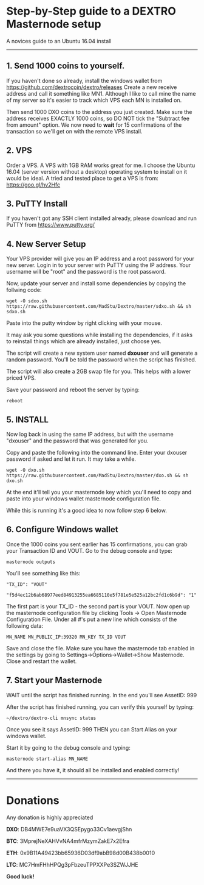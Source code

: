 # Step-by-Step guide to a DEXTRO Masternode setup
A novices guide to an Ubuntu 16.04 install

***

## 1. Send 1000 coins to yourself.

If you haven't done so already, install the windows wallet from https://github.com/dextrocoin/dextro/releases 
Create a new receive address and call it something like MN1. Although I like to call mine the name of my server so it's easier to track which VPS each MN is installed on.

Then send 1000 DXO coins to the address you just created. Make sure the address receives EXACTLY 1000 coins, so DO NOT tick the "Subtract fee from amount" option.
We now need to **wait** for 15 confirmations of the transaction so we'll get on with the remote VPS install.



## 2. VPS

Order a VPS. A VPS with 1GB RAM works great for me. I choose the Ubuntu 16.04 (server version without a desktop) operating system to install on it would be ideal.
A tried and tested place to get a VPS is from: https://goo.gl/hv2Hfc 



## 3. PuTTY Install

If you haven't got any SSH client installed already, please download and run PuTTY from https://www.putty.org/



## 4. New Server Setup

Your VPS provider will give you an IP address and a root password for your new server.
Login in to your server with PuTTY using the IP address. Your username will be "root" and the password is the root password.

Now, update your server and install some dependencies by copying the follwing code:

```
wget -O sdxo.sh https://raw.githubusercontent.com/MadStu/Dextro/master/sdxo.sh && sh sdxo.sh
```

Paste into the putty window by right clicking with your mouse.

It may ask you some questions while installing the dependencies, if it asks to reinstall things which are already installed, just choose yes.

The script will create a new system user named **dxouser** and will generate a random password.
You'll be told the password when the script has finished.

The script will also create a 2GB swap file for you. This helps with a lower priced VPS.

Save your password and reboot the server by typing:

```
reboot
```



## 5. INSTALL

Now log back in using the same IP address, but with the username "dxouser" and the password that was generated for you.

Copy and paste the following into the command line. Enter your dxouser password if asked and let it run. It may take a while.

```
wget -O dxo.sh https://raw.githubusercontent.com/MadStu/Dextro/master/dxo.sh && sh dxo.sh
```

At the end it'll tell you your masternode key which you'll need to copy and paste into your windows wallet masternode configuration file.

While this is running it's a good idea to now follow step 6 below.



## 6. Configure Windows wallet

Once the 1000 coins you sent earlier has 15 confirmations, you can grab your Transaction ID and VOUT.
Go to the debug console and type:

```
masternode outputs
```

You'll see something like this:

```
"TX_ID": "VOUT"

"f5d4ec12b6ab68977eed84913255ea6685110e5f781e5e525a12bc2fd1c6b9d": "1"
```

The first part is your TX_ID - the second part is your VOUT.
Now open up the masternode configuration file by clicking Tools -> Open Masternode Configuration File. 
Under all #'s put a new line which consists of the following data:

```
MN_NAME MN_PUBLIC_IP:39320 MN_KEY TX_ID VOUT
```

Save and close the file.
Make sure you have the masternode tab enabled in the settings by going to Settings->Options->Wallet->Show Masternode.
Close and restart the wallet.



## 7. Start your Masternode

WAIT until the script has finished running. In the end you'll see AssetID: 999

After the script has finished running, you can verify this yourself by typing:

```
~/dextro/dextro-cli mnsync status
```

Once you see it says AssetID: 999 THEN you can Start Alias on your windows wallet.

Start it by going to the debug console and typing:

```
masternode start-alias MN_NAME
```

And there you have it, it should all be installed and enabled correctly!



***


# Donations

Any donation is highly appreciated  





**DXO**: DB4MWE7e9uaVX3QSEpygo33Cv1aevgjShn 

**BTC**: 3MprejNeXAHVvNA4mfrMzymZakE7x2Efra 

**ETH**: 0x9B11A49423bb65936D03df9abB98d00B438b0010 

**LTC**: MC7HmFHhHPQg3pFbzeuTPPXXPe3SZWJJHE 





**Good luck!**
